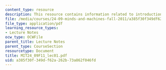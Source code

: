 ```yaml
---
content_type: resource
description: This resource contains information related to introduction.
file: /media/courses/24-09-minds-and-machines-fall-2011/a385f30f349df62a262b73a862f046fd_MIT24_09F11_lec01.pdf
file_type: application/pdf
learning_resource_types:
- Lecture Notes
ocw_type: OCWFile
parent_title: Lecture Notes
parent_type: CourseSection
resourcetype: Document
title: MIT24_09F11_lec01.pdf
uid: a385f30f-349d-f62a-262b-73a862f046fd
---
```

